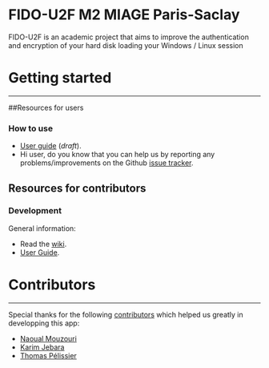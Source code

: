 FIDO-U2F
M2 MIAGE Paris-Saclay
=========

FIDO-U2F is an academic project that aims to improve the authentication and encryption of your hard disk loading your Windows / Linux session

# Getting started
---

##Resources for users

### How to use
+ [User guide](https://github.com/ekooo/FIDO-U2F/wiki/User-Guide) (*draft*).
+ Hi user, do you know that you can help us by reporting any problems/improvements on the Github [issue tracker](https://github.com/ekooo/FIDO-U2F/issues).

## Resources for contributors

### Development

General information:

+ Read the [wiki](https://github.com/ekooo/FIDO-U2F/wiki).
+ [User Guide](https://github.com/ekooo/FIDO-U2F/wiki/User-Guide).


# Contributors
---

Special thanks for the following [contributors](https://github.com/ekooo/FIDO-U2F/graphs/contributors) which helped us greatly in developping this app:

+ [Naoual Mouzouri](https://github.com/naoualmouzouri)
+ [Karim Jebara](https://github.com/ekooo)
+ [Thomas Pélissier](https://github.com/KiRbY78)
